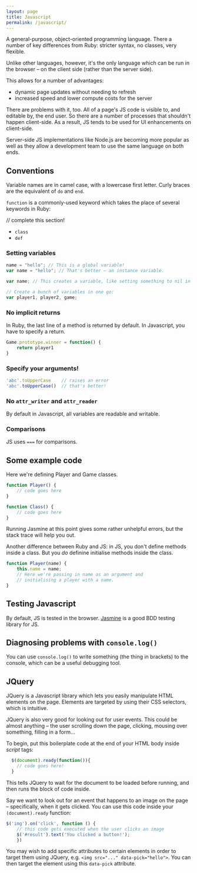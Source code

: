 ```yaml
---
layout: page
title: Javascript
permalink: /javascript/
---
```


A general-purpose, object-oriented programming language. There a number of key differences from Ruby: stricter syntax, no classes, very flexible.

Unlike other languages, however, it's the only language which can be run in the browser – on the client side (rather than the server side).

This allows for a number of advantages:

* dynamic page updates without needing to refresh
* increased speed and lower compute costs for the server

There are problems with it, too. All of a page's JS code is visible to, and editable by, the end user. So there are a number of processes that shouldn't happen client-side. As a result, JS tends to be used for UI enhancements on client-side.

Server-side JS implementations like Node.js are becoming more popular as well as they allow a development team to use the same language on both ends.

## Conventions

Variable names are in camel case, with a lowercase first letter. Curly braces are the equivalent of `do` and `end`.

`function` is a commonly-used keyword which takes the place of several keywords in Ruby:

// complete this section!
* `class`
* `def`

### Setting variables

```javascript
name = "hello"; // This is a global variable!
var name = "hello"; // That's better – an instance variable.

var name; // This creates a variable, like setting something to nil in Ruby.

// Create a bunch of variables in one go:
var player1, player2, game;
```

### No implicit returns

In Ruby, the last line of a method is returned by default. In Javascript, you have to specify a return.

```javascript
Game.prototype.winner = function() {
    return player1
}
```

### Specify your arguments!

```javascript
'abc'.toUpperCase    // raises an error
'abc'.toUpperCase()  // that's better!
```

### No `attr_writer` and `attr_reader`

By default in Javascript, all variables are readable and writable.

### Comparisons

JS uses `===` for comparisons.

## Some example code

Here we're defining Player and Game classes.

```javascript
function Player() {
    // code goes here
}

function Class() {
    // code goes here
}
```

Running Jasmine at this point gives some rather unhelpful errors, but the stack trace will help you out.

Another difference between Ruby and JS: in JS, you don't define methods inside a class. But you *do* definine initialise methods inside the class.

```javascript
function Player(name) {
    this.name = name;
    // Here we're passing in name as an argument and
    // initialising a player with a name.
}
```

## Testing Javascript

By default, JS is tested in the browser. [Jasmine](http://jasmine.github.io) is a good BDD testing library for JS.

## Diagnosing problems with `console.log()`

You can use `console.log()` to write something (the thing in brackets) to the console, which can be a useful debugging tool.

## JQuery

JQuery is a Javascript library which lets you easily manipulate HTML elements on the page. Elements are targeted by using their CSS selectors, which is intuitive.

JQuery is also very good for looking out for user events. This could be almost anything – the user scrolling down the page, clicking, mousing over something, filling in a form... 

To begin, put this boilerplate code at the end of your HTML body inside *script* tags:

```js
  $(document).ready(function()){
    // code goes here!
  }
```

This tells JQuery to wait for the document to be loaded before running, and then runs the block of code inside.

Say we want to look out for an event that happens to an image on the page – specifically, when it gets clicked. You can use this code inside your `(document).ready` function:

```js
$('img').on('click', function () {
    // this code gets executed when the user clicks an image
    $('#result').text('You clicked a button!');
    })
```

You may wish to add specific attributes to certain elements in order to target them using JQuery, e.g. `<img src="..." data-pick="hello">`. You can then target the element using this `data-pick` attribute.
